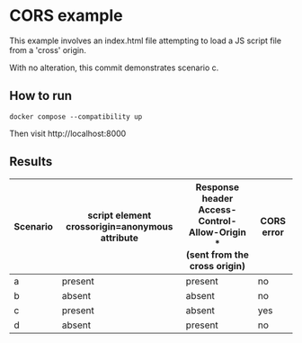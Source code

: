 # CORS example

This example involves an index.html file attempting to load a JS script file from a 'cross' origin.  

With no alteration, this commit demonstrates scenario c.
<br>

## How to run
```
docker compose --compatibility up
```
Then visit http://localhost:8000
<br>

## Results
| Scenario | script element<br>crossorigin=anonymous attribute | Response header<br>Access-Control-Allow-Origin *<br>(sent from the cross origin) | CORS error |
| -------- | ------------------------------------------------- | ------------------------------------------------ | ---------- |
| a        | present                                           | present                                          | no         |
| b        | absent                                            | absent                                           | no         |
| c        | present                                           | absent                                           | yes        |
| d        | absent                                            | present                                          | no         |
